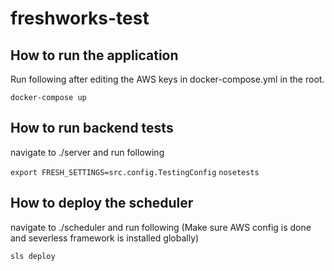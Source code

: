 # freshworks-test



## How to run the application

Run following after editing the AWS keys in docker-compose.yml in the root.

``` docker-compose up ```



## How to run backend tests

navigate to ./server and run following

`` export FRESH_SETTINGS=src.config.TestingConfig `` 
`` nosetests ``


## How to deploy the scheduler

navigate to ./scheduler and run following (Make sure AWS config is done and severless framework is installed globally)

``sls deploy ``
